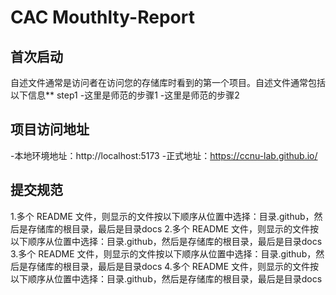 # CAC Mouthlty-Report

## 首次启动
自述文件通常是访问者在访问您的存储库时看到的第一个项目。自述文件通常包括以下信息**
step1
-这里是师范的步骤1
-这里是师范的步骤2

## 项目访问地址
-本地环境地址：http://localhost:5173
-正式地址：https://ccnu-lab.github.io/

## 提交规范
1.多个 README 文件，则显示的文件按以下顺序从位置中选择：目录.github，然后是存储库的根目录，最后是目录docs
2.多个 README 文件，则显示的文件按以下顺序从位置中选择：目录.github，然后是存储库的根目录，最后是目录docs
3.多个 README 文件，则显示的文件按以下顺序从位置中选择：目录.github，然后是存储库的根目录，最后是目录docs
4.多个 README 文件，则显示的文件按以下顺序从位置中选择：目录.github，然后是存储库的根目录，最后是目录docs
